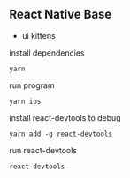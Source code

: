 ## React Native Base

- ui kittens

install dependencies

```
yarn
```

run program

```
yarn ios
```

install react-devtools to debug

```
yarn add -g react-devtools
```

run react-devtools

```
react-devtools
```

